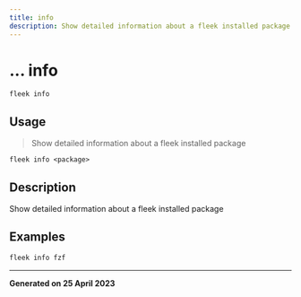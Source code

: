 ```yaml
---
title: info
description: Show detailed information about a fleek installed package
---
```


# ... info
`fleek info`

## Usage
> Show detailed information about a fleek installed package

```shell
fleek info <package>
```

## Description


Show detailed information about a fleek installed package

## Examples

```bash
fleek info fzf

```


---
**Generated on 25 April 2023**
